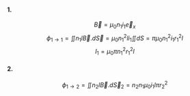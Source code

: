 #### 1.
$$\vec{B} = \mu_{0}n_{1}i_{1}\vec{e}_{x}$$
$$\phi_{1 \to 1} = \iint n_{1}l\vec{B}.d\vec{S}  = \mu_{0}n^{2}_{1}li_{1}\iint dS = \pi\mu_{0}n^{2}_{1}i_{1}r_{1}^{2}l$$
$$I_{1} = \mu_{0}\pi n_{1}^{2}r_{1}^{2}l$$

#### 2.
$$\phi_{1 \to 2} = \iint n_{2}l \vec{B}.d\vec{S}_{2} =n_{2}n_{1}\mu_{0}i_{1}l\pi r_{2}^{2}$$
